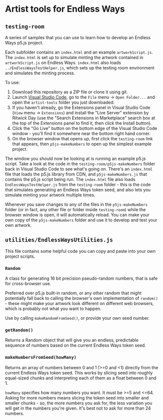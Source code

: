 # Artist tools for Endless Ways

## `testing-room`

A series of samples that you can use to learn how to develop an Endless Ways p5.js project. 

Each subfolder contains an `index.html` and an example `artworkScript.js`. The `index.html` is set up to simulate minting the artwork contained in `artworkScript.js` on Endless Ways. `index.html` also loads `../EndlessWaysTestHelper.js`, which sets up the testing room environment and simulates the minting process.

To use:
1. Download this repository as a ZIP file or clone it using git.
2. Launch [Visual Studio Code](https://code.visualstudio.com), go to the `File` menu -> `Open Folder...` and open the `artist-tools` folder you just downloaded.
3. If you haven't already, go the Extensions panel in Visual Studio Code (`View` menu -> `Extensions`) and install the "Live Server" extension by Ritwick Day (use the "Search Extensions in Marketplace" search box at the top of the Extensions panel to find it, then click the Install button).
4. Click the "Go Live" button on the bottom edge of the Visual Studio Code window - you'll find it somewhere near the bottom right hand corner. 
5. On the browser window that opens up, first click the `testing-room` link that appears, then `p5js-makeNumbers` to open up the simplest example project.

The window you should now be looking at is running an example p5.js script. Take a look at the code in the `testing-room/p5js-makeNumbers` folder back in Visual Studio Code to see what's going on. There's an `index.html` file that loads the p5.js library from CDN, and `p5js-makeNumbers.js` that contains the p5.js script being run. The `index.html` file also loads `EndlessWaysTestHelper.js` from the `testing-room` folder - this is the code that simulates generating an Endless Ways token seed, and also lets you simulate minting your artwork multiple times.

Whenever you save changes to any of the files in the `p5js-makeNumbers` folder (or in fact, any other file or folder inside `testing-room`) while the browser window is open, it will automatically reload. You can make your own copy of the `p5js-makeNumbers` folder and use it to develop and test your own artwork. 

## `utilities/EndlessWaysUtilities.js`

This file contains some helpful code you can copy and paste into your own project scripts.

### `Random`

A class for generating 16 bit precision pseudo-random numbers, that is safe for cross-browser use.

Preferred over p5.js built-in random, or any other random that might potentially fall back to calling the browser's own implementation of `random()` - these might make your artwork look different on different web browsers, which is probably not what you want to happen.

Use by calling `makeRandomFromSeed()`, or provide your own seed number.

### `getRandom()`

Returns a Random object that will give you an endless, predictable sequence of numbers based on the current Endless Ways token seed.

### `makeNumbersFromSeed(howMany)`

Returns an array of numbers between 0 and 1 (>=0 and <1) directly from the current Endless Ways token seed. This works by slicing seed into roughly equal-sized chunks and interpreting each of them as a float between 0 and 1. 

`howMany` specifies how many numbers you want. It must be >=5 and <=64. Asking for more numbers means slicing the token seed into smaller and smaller chunks - so, the more numbers you ask for, the less variation you will get in the numbers you're given. It's best not to ask for more than 24 numbers.

